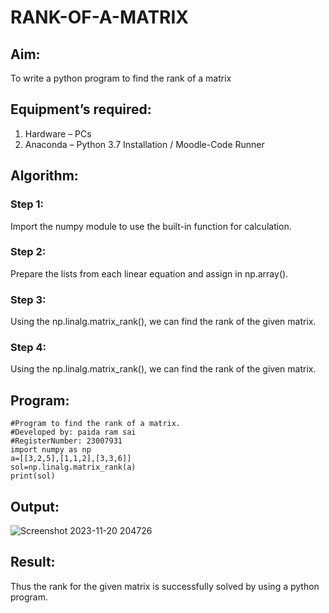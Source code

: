 # RANK-OF-A-MATRIX
## Aim:
To write a python program to find the rank of a matrix
## Equipment’s required:
1. 	Hardware – PCs
2. 	Anaconda – Python 3.7 Installation / Moodle-Code Runner
## Algorithm:
### Step 1:
Import the numpy module to use the built-in function for calculation.

### Step 2: 
Prepare the lists from each linear equation and assign in np.array().

### Step 3:
Using the np.linalg.matrix_rank(), we can find the rank of the given matrix.
### Step 4:
Using the np.linalg.matrix_rank(), we can find the rank of the given matrix.
## Program:
```
#Program to find the rank of a matrix.
#Developed by: paida ram sai
#RegisterNumber: 23007931
import numpy as np
a=[[3,2,5],[1,1,2],[3,3,6]]
sol=np.linalg.matrix_rank(a)
print(sol)
```
## Output:
![Screenshot 2023-11-20 204726](https://github.com/ramsai22/RANK-OF-A-MATRIX/assets/150319855/39a7d4cf-8869-406c-a420-7438be41320b)

## Result:
Thus the rank for the given matrix is successfully solved by using a python program.

